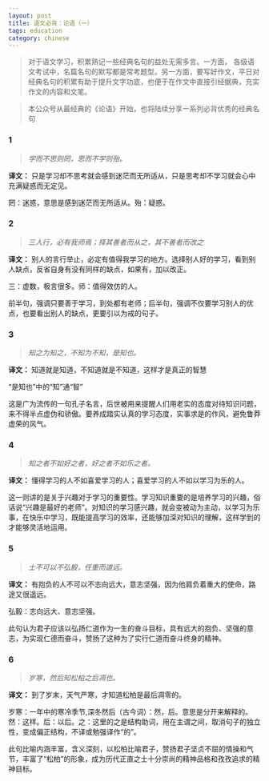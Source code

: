 ```yaml
---
layout: post
title: 语文必背：论语（一）
tags: education
category: chinese
---
```



> 对于语文学习，积累熟记一些经典名句的益处无需多言。一方面， 各级语文考试中，名篇名句的默写都是常考题型。另一方面，要写好作文，平日对经典名句的积累有助于提升文字功底，也便于在作文中直接引经据典，充实作文的内容和文笔。

> 本公众号从最经典的《论语》开始，也将陆续分享一系列必背优秀的经典名句


### 1

> *学而不思则罔，思而不学则殆。*

**译文：** 只是学习却不思考就会感到迷茫而无所适从，只是思考却不学习就会心中充满疑惑而无定见。

罔：迷惑，意思是感到迷茫而无所适从。殆：疑惑。

### 2

> *三人行，必有我师焉；择其善者而从之，其不善者而改之*

**译文：** 别人的言行举止，必定有值得我学习的地方。选择别人好的学习，看到别人缺点，反省自身有没有同样的缺点，如果有，加以改正。

三：虚数，极言很多。师：值得效仿的人。

前半句，强调只要善于学习，到处都有老师；后半句，强调不仅要学习别人的优点，也要看出别人的缺点，更要引以为戒的句子。

### 3 

> *知之为知之，不知为不知，是知也。*

**译文：** 知道就是知道，不知道就是不知道，这样才是真正的智慧

“是知也”中的“知”通“智”

这是广为流传的一句孔子名言，后世被用来提醒人们用老实的态度对待知识问题，来不得半点虚伪和骄傲。要养成踏实认真的学习态度，实事求是的作风，避免鲁莽虚荣的风气。

### 4

> *知之者不如好之者，好之者不如乐之者。*

**译文：** 懂得学习的人不如喜爱学习的人；喜爱学习的人不如以学习为乐的人。

这一则讲的是关于兴趣对于学习的重要性。学习知识重要的是培养学习的兴趣，俗话说“兴趣是最好的老师”。对知识的学习感兴趣，就会变被动为主动，以学习为乐事，在快乐中学习，既能提高学习的效率，还能够加深对知识的理解，这样学到的才能够灵活地运用。

### 5

> *士不可以不弘毅，任重而道远。*

**译文：** 有抱负的人不可以不志向远大，意志坚强，因为他肩负着重大的使命，路途又很遥远。

弘毅：志向远大、意志坚强。

此句认为君子应该以弘扬仁道作为一生的奋斗目标，具有远大的抱负、坚强的意志，为实现仁德而奋斗，赞扬了这种为了实行仁道而奋斗终身的精神。

### 6

> *岁寒，然后知松柏之后凋也。*

**译文：** 到了岁末，天气严寒，才知道松柏是最后凋零的。

岁寒：一年中的寒冷季节,深冬然后（古今词）：然，后。意思是分开来解释的。然：这样。后：以后。之：这里的之是结构助词，用在主谓之间，取消句子的独立性，变成偏正结构，不译或勉强译作“的”。

此句比喻内涵丰富，含义深刻，以松柏比喻君子，赞扬君子坚贞不屈的情操和气节，丰富了“松柏”的形象，成为历代正直之士十分崇尚的精神品格和孜孜追求的精神目标。